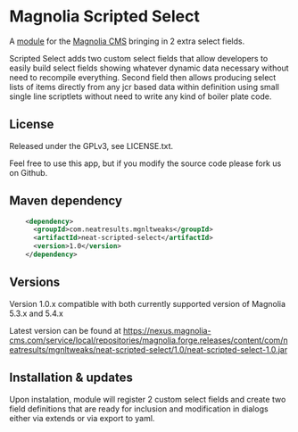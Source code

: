Magnolia Scripted Select
=======================

A [module](https://documentation.magnolia-cms.com/display/DOCS/Modules) for the [Magnolia CMS](http://www.magnolia-cms.com) bringing in 2 extra select fields.

Scripted Select adds two custom select fields that allow developers to easily build select fields showing whatever dynamic data necessary without need to recompile everything.
Second field then allows producing select lists of items directly from any jcr based data within definition using small single line scriptlets without need to write any kind of boiler plate code.

License
-------

Released under the GPLv3, see LICENSE.txt. 

Feel free to use this app, but if you modify the source code please fork us on Github.

Maven dependency
-----------------
```xml
    <dependency>
      <groupId>com.neatresults.mgnltweaks</groupId>
      <artifactId>neat-scripted-select</artifactId>
      <version>1.0</version>
    </dependency>
```

Versions
-----------------
Version 1.0.x compatible with both currently supported version of Magnolia 5.3.x and 5.4.x

Latest version can be found at https://nexus.magnolia-cms.com/service/local/repositories/magnolia.forge.releases/content/com/neatresults/mgnltweaks/neat-scripted-select/1.0/neat-scripted-select-1.0.jar

Installation & updates 
-----------------
Upon instalation, module will register 2 custom select fields and create two field definitions that are ready for inclusion and modification in dialogs either via extends or via export to yaml.
